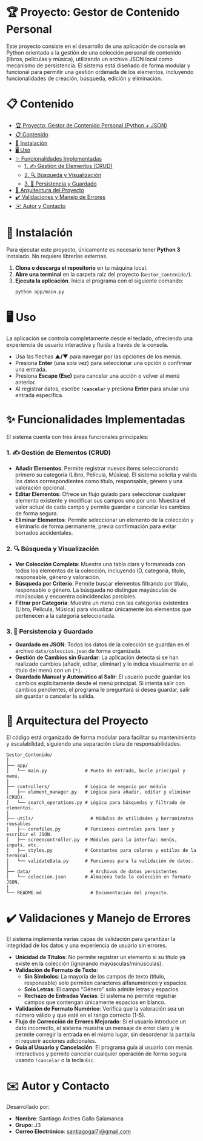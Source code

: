 # 🏆 Proyecto: Gestor de Contenido Personal

Este proyecto consiste en el desarrollo de una aplicación de consola en Python orientada a la gestión de una colección personal de contenido (libros, películas y música), utilizando un archivo JSON local como mecanismo de persistencia. El sistema está diseñado de forma modular y funcional para permitir una gestión ordenada de los elementos, incluyendo funcionalidades de creación, búsqueda, edición y eliminación.

# 📋 Contenido
- [🏆 Proyecto: Gestor de Contenido Personal (Python + JSON)](#-proyecto-gestor-de-contenido-personal-python--json)
- [📋 Contenido](#-contenido)
- [💾 Instalación](#-instalación)
- [🖥️ Uso](#️-uso)
- [✨ Funcionalidades Implementadas](#-funcionalidades-implementadas)
  - [1. ✍️ Gestión de Elementos (CRUD)](#1-️-gestión-de-elementos-crud)
  - [2. 🔍 Búsqueda y Visualización](#2--búsqueda-y-visualización)
  - [3. 💾 Persistencia y Guardado](#3--persistencia-y-guardado)
- [📂 Arquitectura del Proyecto](#-arquitectura-del-proyecto)
- [✔️ Validaciones y Manejo de Errores](#️-validaciones-y-manejo-de-errores)
- [✉️ Autor y Contacto](#️-autor-y-contacto)


# 💾 Instalación

Para ejecutar este proyecto, únicamente es necesario tener **Python 3** instalado. No requiere librerías externas.

1.  **Clona o descarga el repositorio** en tu máquina local.
2.  **Abre una terminal** en la carpeta raíz del proyecto (`Gestor_Contenido/`).
3.  **Ejecuta la aplicación**. Inicia el programa con el siguiente comando:
    ```bash
    python app/main.py
    ```

# 🖥️ Uso

La aplicación se controla completamente desde el teclado, ofreciendo una experiencia de usuario interactiva y fluida a través de la consola.

-   Usa las flechas **▲/▼** para navegar por las opciones de los menús.
-   Presiona **Enter** (una sola vez) para seleccionar una opción o confirmar una entrada.
-   Presiona **Escape (Esc)** para cancelar una acción o volver al menú anterior.
-   Al registrar datos, escribe **`!cancelar`** y presiona **Enter** para anular una entrada específica.


# ✨ Funcionalidades Implementadas

El sistema cuenta con tres áreas funcionales principales:

### 1. ✍️ Gestión de Elementos (CRUD)

-   **Añadir Elementos**: Permite registrar nuevos ítems seleccionando primero su categoría (Libro, Película, Música). El sistema solicita y valida los datos correspondientes como título, responsable, género y una valoración opcional.
-   **Editar Elementos**: Ofrece un flujo guiado para seleccionar cualquier elemento existente y modificar sus campos uno por uno. Muestra el valor actual de cada campo y permite guardar o cancelar los cambios de forma segura.
-   **Eliminar Elementos**: Permite seleccionar un elemento de la colección y eliminarlo de forma permanente, previa confirmación para evitar borrados accidentales.

### 2. 🔍 Búsqueda y Visualización

-   **Ver Colección Completa**: Muestra una tabla clara y formateada con todos los elementos de la colección, incluyendo ID, categoría, título, responsable, género y valoración.
-   **Búsqueda por Criterio**: Permite buscar elementos filtrando por título, responsable o género. La búsqueda no distingue mayúsculas de minúsculas y encuentra coincidencias parciales.
-   **Filtrar por Categoría**: Muestra un menú con las categorías existentes (Libro, Película, Música) para visualizar únicamente los elementos que pertenecen a la categoría seleccionada.

### 3. 💾 Persistencia y Guardado

-   **Guardado en JSON**: Todos los datos de la colección se guardan en el archivo `data/coleccion.json` de forma organizada.
-   **Gestión de Cambios sin Guardar**: La aplicación detecta si se han realizado cambios (añadir, editar, eliminar) y lo indica visualmente en el título del menú con un `[*]`.
-   **Guardado Manual y Automático al Salir**: El usuario puede guardar los cambios explícitamente desde el menú principal. Si intenta salir con cambios pendientes, el programa le preguntará si desea guardar, salir sin guardar o cancelar la salida.

# 📂 Arquitectura del Proyecto

El código está organizado de forma modular para facilitar su mantenimiento y escalabilidad, siguiendo una separación clara de responsabilidades.
```
Gestor_Contenido/
│
├── app/
│   └── main.py              # Punto de entrada, bucle principal y menú.
│
├── controllers/             # Lógica de negocio por módulo
│   ├── element_manager.py   # Lógica para añadir, editar y eliminar (CRUD).
│   └── search_operations.py # Lógica para búsquedas y filtrado de elementos.
│
├── utils/                     # Módulos de utilidades y herramientas reusables
│   ├── corefiles.py         # Funciones centrales para leer y escribir el JSON.
│   ├── screencontroller.py  # Módulos para la interfaz: menús, inputs, etc.
│   ├── styles.py            # Constantes para colores y estilos de la terminal.
│   └── validateData.py      # Funciones para la validación de datos.
│
├── data/                      # Archivos de datos persistentes
│   └── coleccion.json       # Almacena toda la colección en formato JSON.
│
└── README.md                  # Documentación del proyecto.
```
# ✔️ Validaciones y Manejo de Errores

El sistema implementa varias capas de validación para garantizar la integridad de los datos y una experiencia de usuario sin errores.

-   **Unicidad de Títulos**: No permite registrar un elemento si su título ya existe en la colección (ignorando mayúsculas/minúsculas).
-   **Validación de Formato de Texto**:
    -   **Sin Símbolos**: La mayoría de los campos de texto (título, responsable) solo permiten caracteres alfanuméricos y espacios.
    -   **Solo Letras**: El campo "Género" solo admite letras y espacios.
    -   **Rechazo de Entradas Vacías**: El sistema no permite registrar campos que contengan únicamente espacios en blanco.
-   **Validación de Formato Numérico**: Verifica que la valoración sea un número válido y que esté en el rango correcto (1-5).
-   **Flujo de Corrección de Errores Mejorado**: Si el usuario introduce un dato incorrecto, el sistema muestra un mensaje de error claro y le permite corregir la entrada en el mismo lugar, sin desordenar la pantalla ni requerir acciones adicionales.
-   **Guía al Usuario y Cancelación**: El programa guía al usuario con menús interactivos y permite cancelar cualquier operación de forma segura usando `!cancelar` o la tecla `Esc`.

# ✉️ Autor y Contacto

Desarrollado por:

-   **Nombre**: Santiago Andres Gallo Salamanca
-   **Grupo**: J3
-   **Correo Electrónico**: santiagogal7i@gmail.com
